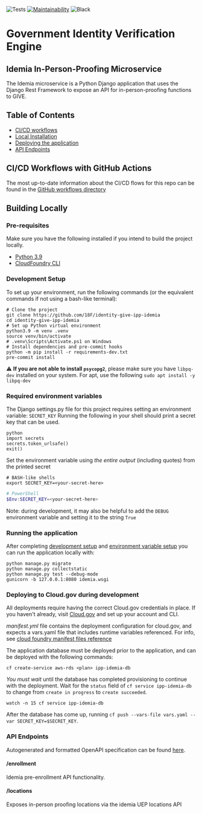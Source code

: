 ![Tests](https://github.com/18F/identity-give-ipp-idemia/workflows/Unit-Tests/badge.svg)
[![Maintainability](https://api.codeclimate.com/v1/badges/7a72205acec6d179707c/maintainability)](https://codeclimate.com/github/18F/identity-give-ipp-idemia/maintainability)
![Black](https://github.com/18F/identity-give-ipp-idemia/workflows/Black/badge.svg)

# Government Identity Verification Engine

## Idemia In-Person-Proofing Microservice

The Idemia microservice is a Python Django application that uses the Django Rest Framework to expose an API for in-person-proofing functions to GIVE.

## Table of Contents
- [CI/CD workflows](#ci/cd-workflows-with-github-actions)
- [Local Installation](#building-locally)
- [Deploying the application](#deploying-to-cloud.gov-during-development)
- [API Endpoints](#api-endpoints)

## CI/CD Workflows with GitHub Actions
The most up-to-date information about the CI/CD flows for this repo can be found in the [GitHub workflows directory](https://github.com/18F/identity-give-ipp-idemia/tree/main/.github/workflows)

## Building Locally

### Pre-requisites
Make sure you have the following installed if you intend to build the project locally.
- [Python 3.9](https://www.python.org/)
- [CloudFoundry CLI](https://docs.cloudfoundry.org/cf-cli/)

### Development Setup
To set up your environment, run the following commands (or the equivalent commands if not using a bash-like terminal):
```shell
# Clone the project
git clone https://github.com/18F/identity-give-ipp-idemia
cd identity-give-ipp-idemia
# Set up Python virtual environment
python3.9 -m venv .venv
source venv/bin/activate
# .venv\Scripts\Activate.ps1 on Windows
# Install dependencies and pre-commit hooks
python -m pip install -r requirements-dev.txt
pre-commit install
```

:warning: **If you are not able to install `psycopg2`**, please make sure you have `libpq-dev` installed on your system. For apt, use the following `sudo apt install -y libpq-dev`

### Required environment variables
The Django settings.py file for this project requires setting an environment variable: `SECRET_KEY`
Running the following in your shell should print a secret key that can be used.
```shell
python
import secrets
secrets.token_urlsafe()
exit()

```

Set the environment variable using *the entire output* (including quotes) from the printed secret
```shell
# BASH-like shells
export SECRET_KEY=<your-secret-here>
```
```powershell
# PowerShell
$Env:SECRET_KEY=<your-secret-here>
```
Note: during development, it may also be helpful to add the `DEBUG` environment variable and setting it to the string `True`


### Running the application
After completing [development setup](#development-setup) and [environment variable setup](#required-environment-variables) you can run the application locally with:
```shell
python manage.py migrate
python manage.py collectstatic
python manage.py test --debug-mode
gunicorn -b 127.0.0.1:8080 idemia.wsgi
```

### Deploying to Cloud.gov during development
All deployments require having the correct Cloud.gov credentials in place. If you haven't already, visit [Cloud.gov](https://cloud.gov) and set up your account and CLI.

*manifest.yml* file contains the deployment configuration for cloud.gov, and expects a vars.yaml file that includes runtime variables referenced. For info, see [cloud foundry manifest files reference](https://docs.cloudfoundry.org/devguide/deploy-apps/manifest-attributes.html)

The application database must be deployed prior to the application, and can be deployed with the following commands:
```shell
cf create-service aws-rds <plan> ipp-idemia-db
```

*You must wait* until the database has completed provisioning to continue with the deployment. Wait for the `status` field of `cf service ipp-idemia-db` to change from `create in progress` to `create succeeded`.
```shell
watch -n 15 cf service ipp-idemia-db
```

After the database has come up, running `cf push --vars-file vars.yaml --var SECRET_KEY=$SECRET_KEY`.

### API Endpoints

Autogenerated and formatted OpenAPI specification can be found [here](https://identity-give-ipp.app.cloud.gov/redoc/).

#### /enrollment
Idemia pre-enrollment API functionality.

#### /locations
Exposes in-person proofing locations via the idemia UEP locations API

